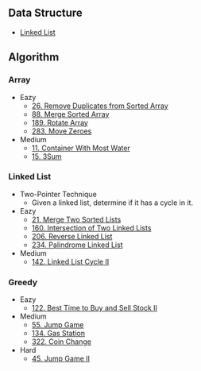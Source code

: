 ## Data Structure
* [Linked List](./DataStructure/LinkedList)

## Algorithm
### Array
* Eazy
  * [26. Remove Duplicates from Sorted Array](./Algorithm/Array/26.RemoveDuplicatesFromSortedArray.js)
  * [88. Merge Sorted Array](Algorithm/Array/88.MergeSortedArray.js)
  * [189. Rotate Array](Algorithm/Array/189.RotateArray.js)
  * [283. Move Zeroes](./Algorithm/Array/283.MoveZeroes.js)
* Medium
  * [11. Container With Most Water](./Algorithm/Array/11.ContainerWithMostWater.js)
  * [15. 3Sum](./Algorithm/Array/15.3Sum.js)
  
### Linked List
* Two-Pointer Technique
  * Given a linked list, determine if it has a cycle in it.
* Eazy
  * [21. Merge Two Sorted Lists](./Algorithm/LinkedList/21.MergeTwoSortedLists.js)
  * [160. Intersection of Two Linked Lists](./Algorithm/LinkedList/160.IntersectionOfTwoLinkedLists.js)
  * [206. Reverse Linked List](./Algorithm/LinkedList/206.ReverseLinkedList.js)
  * [234. Palindrome Linked List](./Algorithm/LinkedList/234.PalindromeLinkedList.js)
* Medium
  * [142. Linked List Cycle II](./Algorithm/LinkedList/142.LinkedListCycleII.js)

### Greedy
* Eazy
  * [122. Best Time to Buy and Sell Stock II](Algorithm/Greedy/122.BestTimetoBuyandSellStockII.js)
* Medium
  * [55. Jump Game](Algorithm/Greedy/55.JumpGame.js)
  * [134. Gas Station](Algorithm/Greedy/134.GasStation.js)
  * [322. Coin Change](Algorithm/Greedy/322.CoinChange.js)
* Hard
  * [45. Jump Game II](Algorithm/Greedy/45.JumpGameII.js)